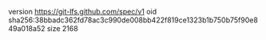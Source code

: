 version https://git-lfs.github.com/spec/v1
oid sha256:38bbadc362fd78ac3c990de008bb422f819ce1323b1b750b75f90e849a018a52
size 2168
